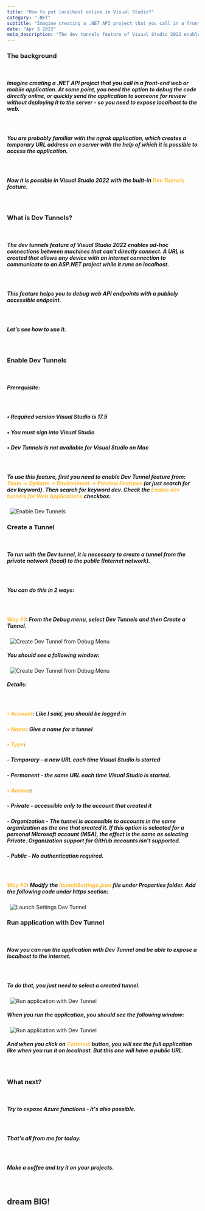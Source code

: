 ```yaml
---
title: "How to put localhost online in Visual Studio?"
category: ".NET"
subtitle: "Imagine creating a .NET API project that you call in a front-end web or mobile application..."
date: "Apr 3 2023"
meta_description: "The dev tunnels feature of Visual Studio 2022 enables ad-hoc connections between machines that can't directly connect. This feature helps you to debug web API endpoints with a publicly accessible endpoint."
---
```



### The background
&nbsp;
&nbsp;
##### Imagine creating a .NET API project that you call in a front-end web or mobile application. At some point, you need the option to debug the code directly online, or quickly send the application to someone for review without deploying it to the server - so you need to expose localhost to the web.
&nbsp;
##### You are probably familiar with the ngrok application, which creates a temporary URL address on a server with the help of which it is possible to access the application.
&nbsp;
##### Now it is possible in Visual Studio 2022 with the built-in <span style="color: #ffbd39"><b>Dev Tunnels</b></span> feature.
&nbsp;
&nbsp;
### What is Dev Tunnels?
&nbsp;
&nbsp;

##### The dev tunnels feature of Visual Studio 2022 enables ad-hoc connections between machines that can't directly connect. A URL is created that allows any device with an internet connection to communicate to an ASP.NET  project while it runs on localhost.
&nbsp;
##### This feature helps you to debug web API endpoints with a publicly accessible endpoint.
&nbsp;
##### Let's see how to use it.
&nbsp;
&nbsp;
### Enable Dev Tunnels
&nbsp;
&nbsp;

##### Prerequisite:
&nbsp;
##### • Required version Visual Studio is 17.5
##### • You must sign into Visual Studio
##### • Dev Tunnels is not available for Visual Studio on Mac  
&nbsp;
##### To use this feature, first you need to enable Dev Tunnel feature from: <span style="color: #ffbd39"><b>Tools -> Options -> Environment -> Preview Features</b></span> (or just search for dev keyword). Then search for keyword dev. Check the <span style="color: #ffbd39"> <b>Enable dev tunnels for Web Applications</b></span> checkbox.
&nbsp;
![Enable Dev Tunnels](/images/blog/posts/how-to-put-localhost-online-in-visualstudio/enable-dev-tunnels.png)
&nbsp;
&nbsp;
### Create a Tunnel
&nbsp;
&nbsp;

##### To run with the Dev tunnel, it is necessary to create a tunnel from the private network (local) to the public (Internet network).
&nbsp;
##### You can do this in 2 ways:
&nbsp;
##### <span style="color: #ffbd39"><b>Way #1</b></span>: From the Debug menu, select Dev Tunnels and then Create a Tunnel.
&nbsp;
![Create Dev Tunnel from Debug Menu](/images/blog/posts/how-to-put-localhost-online-in-visualstudio/create-dev-tunnel-from-debug-menu.jpg)
&nbsp;
##### You should see a following window:
&nbsp;
![Create Dev Tunnel from Debug Menu](/images/blog/posts/how-to-put-localhost-online-in-visualstudio/account-to-create-dev-tunnel.png)
&nbsp;
##### Details:
&nbsp;
##### <span style="color: #ffbd39"><b>• Account</b></span>: Like I said, you should be logged in
##### <span style="color: #ffbd39"><b>• Name</b></span>: Give a name for a tunnel
##### <span style="color: #ffbd39"><b>• Type</b></span>:
##### - Temporary -  a new URL each time Visual Studio is started
##### - Permanent - the same URL each time Visual Studio is started. 
##### <span style="color: #ffbd39"><b>• Access</b></span>:
##### - Private - accessible only to the account that created it
##### - Organization - The tunnel is accessible to accounts in the same organization as the one that created it. If this option is selected for a personal Microsoft account (MSA), the effect is the same as selecting Private. Organization support for GitHub accounts isn't supported. 
#####  - Public - No authentication required. 
&nbsp;
##### <span style="color: #ffbd39"><b>Way #2</b></span>: Modify the <span style="color: #ffbd39"><b>launchSettings.json</b></span> file under Properties folder. Add the following code under https section: 
&nbsp;
![Launch Settings Dev Tunnel](/images/blog/posts/how-to-put-localhost-online-in-visualstudio/launchsettings-dev-tunnels.png)
&nbsp;
&nbsp;
### Run application with Dev Tunnel
&nbsp;
&nbsp;

##### Now you can run the application with Dev Tunnel and be able to expose a localhost to the internet.
&nbsp;
##### To do that, you just need to select a created tunnel.
&nbsp;
![Run application with Dev Tunnel](/images/blog/posts/how-to-put-localhost-online-in-visualstudio/run-application-with-dev-tunnel.jpg)
&nbsp;
##### When you run the application, you should see the following window:
&nbsp;
![Run application with Dev Tunnel](/images/blog/posts/how-to-put-localhost-online-in-visualstudio/test-dev-tunnels.png)
&nbsp;
##### And when you click on <span style="color: #ffbd39"><b>Continue</b></span> button, you will see the full application like when you run it on localhost. But this one will have a public URL.

&nbsp;
&nbsp;
### What next?
&nbsp;
&nbsp;
##### Try to expose Azure functions - it's also possible.
&nbsp;
##### That's all from me for today.
&nbsp;
##### Make a coffee and try it on your projects.
&nbsp;

## <b > dream BIG! </b>